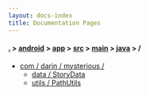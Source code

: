 ```yaml
---
layout: docs-index
title: Documentation Pages
---
```

#### [.](./../../../../../index) > [android](./../../../../index) > [app](./../../../index) > [src](./../../index) > [main](./../index) > [java](./index) > **/**

- [com / darin / mysterious /](com/darin/mysterious)
	- [data / StoryData](com/darin/mysterious/data/StoryData)
	- [utils / PathUtils](com/darin/mysterious/utils/PathUtils)
